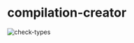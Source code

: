 # compilation-creator

![check-types](https://github.com/Sirvess/compilation-creator/workflows/check-types/badge.svg)
